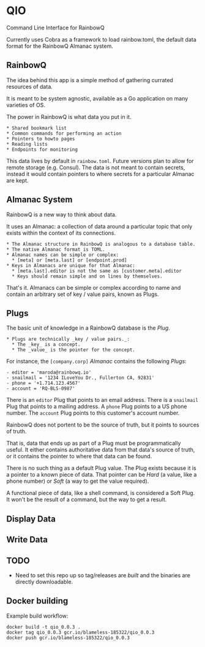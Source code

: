 # QIO

Command Line Interface for RainbowQ

Currently uses Cobra as a framework to load rainbow.toml, the default data format for the RainbowQ Almanac system.

## RainbowQ

The idea behind this app is a simple method of gathering currated resources of data.

It is meant to be system agnostic, available as a Go application on many varieties of OS.

The power in RainbowQ is what data you put in it.

    * Shared bookmark list
    * Common commands for performing an action
    * Pointers to howto pages
    * Reading lists
    * Endpoints for monitoring

This data lives by default in `rainbow.toml`. Future versions plan to allow for remote storage (e.g. Consul). The data is not meant to contain secrets, instead it would contain pointers to where secrets for a particular Almanac are kept.

## Almanac System

RainbowQ is a new way to think about data.

It uses an Almanac: a collection of data around a particular topic that only exists within the context of its connections.

    * The Almanac structure in RainbowQ is analogous to a database table.
    * The native Almanac format is TOML.
    * Almanac names can be simple or complex:
      * [meta] or [meta.last] or [endpoint.prod]
    * Keys in Almanacs are unique for that Almanac:
      * [meta.last].editor is not the same as [customer.meta].editor
      * Keys should remain simple and on lines by themselves.

That's it. Almanacs can be simple or complex according to name and contain an arbitrary set of key / value pairs, known as Plugs.

## Plugs

The basic unit of knowledge in a RainbowQ database is the *Plug*.

    * Plugs are technically _key / value pairs._:
      * The _key_ is a concept.
      * The _value_ is the pointer for the concept.

For instance, the `[company.corp]` *Almanac* contains the following *Plugs*:

    - editor = 'maroda@rainbowq.io'
    - snailmail = '1234 ILoveYou Dr., Fullerton CA, 92831'
    - phone = '+1.714.123.4567'
    - account = 'RQ-BLS-0987'

There is an `editor` Plug that points to an email address.
There is a `snailmail` Plug that points to a mailing address.
A `phone` Plug points to a US phone number.
The `account` Plug points to this customer's account number.

RainbowQ does not portent to be the source of truth, but it points to sources of truth.

That is, data that ends up as part of a Plug must be programmatically useful.
It either contains authoritative data from that data's source of truth,
or it contains the pointer to where that data can be found.

There is no such thing as a default Plug value. The Plug exists because it is a pointer to a known piece of data.
That pointer can be *Hard* (a value, like a phone number) or *Soft* (a way to get the value required).

A functional piece of data, like a shell command, is considered a Soft Plug.
It won't be the result of a command, but the way to get a result.

## Display Data

## Write Data

## TODO

* Need to set this repo up so tag/releases are *built* and the binaries are directly downloadable.

## Docker building

Example build workflow:

```shell
docker build -t qio_0.0.3 .
docker tag qio_0.0.3 gcr.io/blameless-185322/qio_0.0.3
docker push gcr.io/blameless-185322/qio_0.0.3
```

